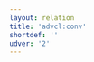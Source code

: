 ```yaml
---
layout: relation
title: 'advcl:conv'
shortdef: ''
udver: '2'
---
```

<!-- Interlanguage links updated Út zář 29 20:23:16 CEST 2020 -->
